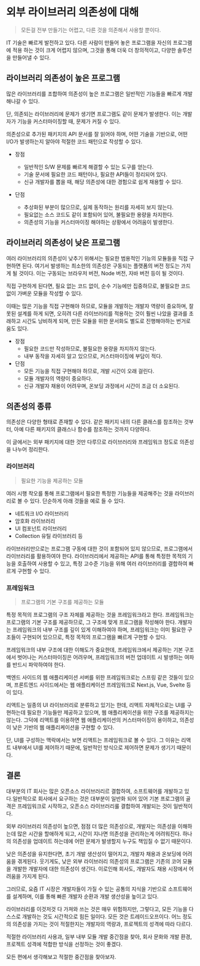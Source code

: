 # 외부 라이브러리 의존성에 대해

> 모든걸 전부 만들기는 어렵고, 다른 것을 의존해서 사용할 뿐이다.

IT 기술은 빠르게 발전하고 있다. 다른 사람이 만들어 놓은 프로그램을 자신의 프로그램에 적용 하는 것이 크게 어렵지 않으며, 그것을 통해 더욱 더 창의적이고, 다양한 솔루션을 만들어낼 수 있다.

## 라이브러리 의존성이 높은 프로그램

많은 라이브러리를 조합하여 의존성이 높은 프로그램은 일반적인 기능들을 빠르게 개발해나갈 수 있다.

단, 의존되는 라이브러리에 문제가 생기면 프로그램도 같이 문제가 발생한다. 이는 개발자가 기능을 커스터마이징할 때, 문제가 커질 수 있다.

의존성으로 추가된 패키지의 API 문서를 잘 읽어야 하며, 어떤 기술을 기반으로, 어떤 I/O가 발생하는지 알아야 적절한 코드 패턴으로 작성할 수 있다.

- 장점
  - 일반적인 S/W 문제를 빠르게 해결할 수 있는 도구를 얻는다.
  - 기술 문서에 필요한 코드 패턴이나, 필요한 API들이 정리되어 있다.
  - 신규 개발자를 뽑을 때, 해당 의존성에 대한 경험으로 쉽게 채용할 수 있다.

- 단점
  - 추상화된 부분이 많으므로, 실제 동작하는 원리를 자세히 보지 않는다.
  - 필요없는 소스 코드도 같이 포함되어 있어, 불필요한 용량을 차지한다.
  - 의존성의 기능을 커스터마이징 해야하는 상황에서 어려움이 발생한다.

## 라이브러리 의존성이 낮은 프로그램

여러 라이브러리의 의존성이 낮추기 위해서는 필요한 범용적인 기능의 모듈들을 직접 구현하면 된다. 여기서 발생하는 최소한의 의존성은 구동되는 플랫폼의 버전 정도는 가지게 될 것이다. 이는 구동되는 브라우저 버전, Node 버전, 자바 버전 등이 될 것이다.

직접 구현하게 된다면, 필요 없는 코드 없이, 순수 기능에만 집중하므로, 불필요한 코드 없이 가벼운 모듈을 작성할 수 있다.

이때는 많은 기능을 직접 구현해야 하므로, 모듈을 개발하는 개발자 역량이 중요하며, 잘못된 설계를 하게 되면, 오히려 다른 라이브러리를 적용하는 것이 훨씬 나았을 결과를 초래하고 시간도 낭비하게 되며, 만든 모듈을 위한 문서화도 별도로 진행해야하는 번거로움도 있다.

- 장점
  - 필요한 코드만 작성하므로, 불필요한 용량을 차지하지 않는다.
  - 내부 동작을 자세히 알고 있으므로, 커스터마이징에 부담이 적다.
- 단점
  - 모든 기능을 직접 구현해야 하므로, 개발 시간이 오래 걸린다.
  - 모듈 개발자의 역량이 중요하다.
  - 신규 개발자 채용이 어려우며, 온보딩 과정에서 시간이 조금 더 소요된다.

## 의존성의 종류

의존성은 다양한 형태로 존재할 수 있다. 같은 패키지 내의 다른 클래스를 참조하는 것부터, 아예 다른 패키지의 클래스나 함수를 참조하는 것까지 다양하다.

이 글에서는 외부 패키지에 대한 것만 다루므로 라이브러리와 프레임워크 정도로 의존성을 나누어 정리한다.

### 라이브러리

> 필요한 기능을 제공하는 모듈

여러 시행 착오를 통해 프로그램에서 필요한 특정한 기능들을 제공해주는 것을 라이브러리로 볼 수 있다. 단순하게 아래 것들을 예로 들 수 있다.

- 네트워크 I/O 라이브러리
- 암호화 라이브러리
- UI 컴포넌트 라이브러리
- Collection 유틸 라이브러리 등

라이브러리만으로는 프로그램 구동에 대한 것이 포함되어 있지 않으므로, 프로그램에서 라이브러리를 활용하여야 한다. 라이브러리에서 제공하는 API를 통해 특정한 목적의 기능을 호출하여 사용할 수 있고, 특정 고수준 기능을 위해 여러 라이브러리를 결합하여 빠르게 구현할 수 있다.

### 프레임워크

> 프로그램의 기본 구조를 제공하는 모듈

특정 목적의 프로그램의 구조 자체를 제공하는 것을 프레임워크라고 한다. 프레임워크는 프로그램의 기본 구조를 제공하므로, 그 구조에 맞게 프로그램을 작성해야 한다. 개발자는 프레임워크의 내부 구조를 깊이 있게 이해하여야 하며, 프레임워크는 이미 필요한 구조들이 구현되어 있으므로, 특정 목적의 프로그램을 빠르게 구현할 수 있다.

프레임워크의 내부 구조에 대한 이해도가 중요한데, 프레임워크에서 제공하는 기본 구조에서 벗어나는 커스터마이징은 어려우며, 프레임워크의 버전 업데이트 시 발생하는 여파를 반드시 파악하여야 한다.

백엔드 사이드의 웹 애플리케이션 서버를 위한 프레임워크로는 스프링 같은 것들이 있으며, 프론트엔드 사이드에서는 웹 애플리케이션 프레임워크로 Next.js, Vue, Svelte 등이 있다.

리액트는 일종의 UI 라이브러리로 분류하고 있기는 한데, 리액트 자체적으로는 UI를 구현하는데 필요한 기능들만 제공하고 있으며, 웹 애플리케이션을 위한 구조를 제공하지는 않는다. 그덕에 리액트를 이용하면 웹 애플리케이션의 커스터마이징이 용이하고, 의존성이 낮은 기반의 웹 애플리케이션을 구현할 수 있다.

단, UI를 구성하는 맥락에서는 보면 리액트는 프레임워크로 볼 수 있다. 그 이유는 리액트 내부에서 UI를 제어하기 때문에, 일반적인 방식으로 제어하면 문제가 생기기 때문이다.

## 결론

대부분의 IT 회사는 많은 오픈소스 라이브러리르 결합하여, 소프트웨어를 개발하고 있다.일반적으로 회사에서 요구하는 것은 대부분이 일반화 되어 있어 기본 프로그램의 골격은 프레임워크로 시작하고, 오픈소스 라이브러리룰 결합하여 개발되는 것이 일반적이다.

외부 라이브러리 의존성이 높으면, 점점 더 많은 의존성으로, 개발자는 의존성을 이해하는데 많은 시간을 할애하게 되고, 시간이 지나면 의존성을 관리하는게 어려워진다. 하나의 의존성을 업데이트 하는데에 어떤 문제가 발생할지 누구도 책임질 수 없기 때문이다.

낮은 의존성을 유지한다면, 초기 개발 생산성이 떨어지고, 개발자 채용과 온보딩에 어려움을 겪게된다. 웃기게도, 낮은 외부 라이브러리 의존성의 프로그램은 기존의 코어 모듈을 개발한 개발자에 대한 의존성이 생긴다. 이로인해 회사도, 개발자도 채용 시장에서 어려움을 가지게 된다.

그러므로, 요즘 IT 시장은 개발자들이 가질 수 있는 공통의 지식을 기반으로 소프트웨어를 설계하며, 이를 통해 빠른 개발자 순환과 개발 생산성을 높이고 있다.

라이브러리를 이것저것 다 가져와 쓰는 것은 매우 위험하지만, 그렇다고, 모든 기능을 다 스스로 개발하는 것도 시간적으로 힘든 일이다. 모든 것은 트레이드오프이다. 어느 정도의 의존성을 가지는 것이 적절한지는 개발자의 역량과, 프로젝트의 성격에 따라 다르다.

적절한 라이브러리 사용과, 일부 내부 모듈 개발 중간점을 찾아, 회사 문화와 개발 환경, 프로젝트 성격에 적합한 방식을 선정하는 것이 좋겠다.

모든 편에서 생각해보고 적절한 중간점을 찾아보자.
